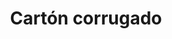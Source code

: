 ---
metaTitle: Cartón corrugado | Repro Disseny
metaDescription: Cartón corrugado personalizadas con calidad profesional en Cataluña.
keywords:
- cartón corrugado
searchTerms:
- cartón corrugado
image: /img/productos/mockupProduct.webp
galleryImages: []
alt: alt descripció de la foto
slug: carton-corrugado
category: material-flexible
sku: 01-GRFO-0016
price: 0
brand: Reprodisseny
inStock: true
formFields: []
ratingValue: 0
reviewCount: 0
schemaType: Product
type: producto
title: Cartón corrugado
description: descripción genérica de mi producto para probar
priceCurrency: EUR
schema:
  '@type': Product
  name: Cartón corrugado
  description: descripción genérica de mi producto para probar
  image: https://reprodisseny.com/img/productos/mockupProduct.webp
  sku: 01-GRFO-0016
  brand:
    '@type': Organization
    name: Repro Disseny
  offers:
    '@type': Offer
    price: 0
    priceCurrency: EUR
    availability: https://schema.org/InStock
nav: Cartón corrugado
faqs: []
---